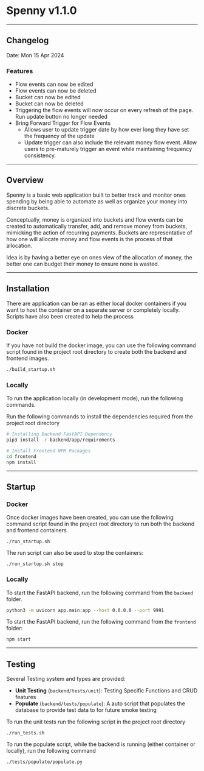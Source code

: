 # Spenny v1.1.0

***
## Changelog

Date: Mon 15 Apr 2024
### Features
- Flow events can now be edited
- Flow events can now be deleted
- Bucket can now be edited
- Bucket can now be deleted
- Triggering the flow events will now occur on every refresh of the page. Run update button no longer needed
- Bring Forward Trigger for Flow Events
	- Allows user to update trigger date by how ever long they have set the frequency of the update
	- Update trigger can also include the relevant money flow event. Allow users to pre-maturely trigger an event while maintaining frequency consistency.

***
## Overview

Spenny is a basic web application built to better track and monitor ones spending by being able to automate as well as organize your money into discrete buckets.

Conceptually, money is organized into buckets and flow events can be created to automatically transfer, add, and remove money from buckets, mimicking the action of recurring payments. Buckets are representative of how one will allocate money and flow events is the process of that allocation.

Idea is by having a better eye on ones view of the allocation of money, the better one can budget their money to ensure none is wasted.
***
## Installation

There are application can be ran as either local docker containers if you want to host the container on a separate server or completely locally. Scripts have also been created to help the process
### Docker

If you have not build the docker image, you can use the following command script found in the project root directory to create both the backend and frontend images.

```bash
./build_startup.sh
```
### Locally

To run the application locally (in development mode), run the following commands.

Run the following commands to install the dependencies required from the project root directory

```bash
# Installing Backend FastAPI Dependency
pip3 install -r backend/app/requirements

# Install Frontend NPM Packages
cd frontend
npm install
```

***
## Startup

### Docker

Once docker images have been created, you can use the following command script found in the project root directory to run both the backend and frontend containers.

```
./run_startup.sh
```

The run script can also be used to stop the containers:
```
./run_startup.sh stop
```

### Locally

To start the FastAPI backend, run the following command from the `backend` folder.

```bash
python3 -m uvicorn app.main:app --host 0.0.0.0 --port 9991
```

To start the FastAPI backend, run the following command from the `frontend` folder:

```bash
npm start
```

***
## Testing

Several Testing system and types are provided:
- **Unit Testing** (`backend/tests/unit`): Testing Specific Functions and CRUD features
- **Populate** (`backend/tests/populate`): A auto script that populates the database to provide test data to for future smoke testing

To run the unit tests run the following script in the project root directory

```bashy
./run_tests.sh
```

To run the populate script, while the backend is running (either container or locally), run the following command

```
./tests/populate/populate.py
```
